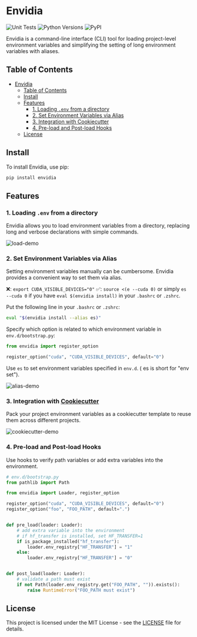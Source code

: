 # Envidia

![Unit Tests](https://github.com/fkcptlst/envidia/actions/workflows/unit-test-matrix.yml/badge.svg)
![Python Versions](https://img.shields.io/pypi/pyversions/envidia)
![PyPI](https://img.shields.io/pypi/v/envidia)

Envidia is a command-line interface (CLI) tool for loading project-level environment variables and simplifying the
setting of long environment variables with aliases.

## Table of Contents

- [Envidia](#envidia)
    - [Table of Contents](#table-of-contents)
    - [Install](#install)
    - [Features](#features)
        - [1. Loading `.env` from a directory](#1-loading-env-from-a-directory)
        - [2. Set Environment Variables via Alias](#2-set-environment-variables-via-alias)
        - [3. Integration with Cookiecutter](#3-integration-with-cookiecutter)
        - [4. Pre-load and Post-load Hooks](#4-pre-load-and-post-load-hooks)
    - [License](#license)

## Install

To install Envidia, use pip:

```bash
pip install envidia
```

## Features

### 1. Loading `.env` from a directory

Envidia allows you to load environment variables from a directory, replacing long and verbose declarations with simple
commands.

![load-demo](assets/load.gif)

### 2. Set Environment Variables via Alias

Setting environment variables manually can be cumbersome. Envidia provides a convenient way to set them via alias.

❌: `export CUDA_VISIBLE_DEVICES="0"`
✅: `source <(e --cuda 0)` or simply `es --cuda 0` if you have `eval $(envidia install)` in your `.bashrc` or `.zshrc`.

Put the following line in your `.bashrc` or `.zshrc`:

```bash
eval "$(envidia install --alias es)"
```

Specify which option is related to which environment variable in `env.d/bootstrap.py`:

```python
from envidia import register_option

register_option("cuda", "CUDA_VISIBLE_DEVICES", default="0")
```

Use `es` to set environment variables specified in `env.d`. ( es is short for "env set").

![alias-demo](assets/alias.gif)

### 3. Integration with [Cookiecutter](https://github.com/cookiecutter/cookiecutter)

Pack your project environment variables as a cookiecutter template to reuse them across different projects.

![cookiecutter-demo](assets/cookiecutter.gif)

### 4. Pre-load and Post-load Hooks

Use hooks to verify path variables or add extra variables into the environment.

```python
# env.d/bootstrap.py
from pathlib import Path

from envidia import Loader, register_option

register_option("cuda", "CUDA_VISIBLE_DEVICES", default="0")
register_option("foo", "FOO_PATH", default=".")


def pre_load(loader: Loader):
    # add extra variable into the environment
    # if hf_transfer is installed, set HF_TRANSFER=1
    if is_package_installed("hf_transfer"):
        loader.env_registry["HF_TRANSFER"] = "1"
    else:
        loader.env_registry["HF_TRANSFER"] = "0"


def post_load(loader: Loader):
    # validate a path must exist
    if not Path(loader.env_registry.get("FOO_PATH", "")).exists():
        raise RuntimeError("FOO_PATH must exist")
```

## License

This project is licensed under the MIT License - see the [LICENSE](LICENSE) file for details.
